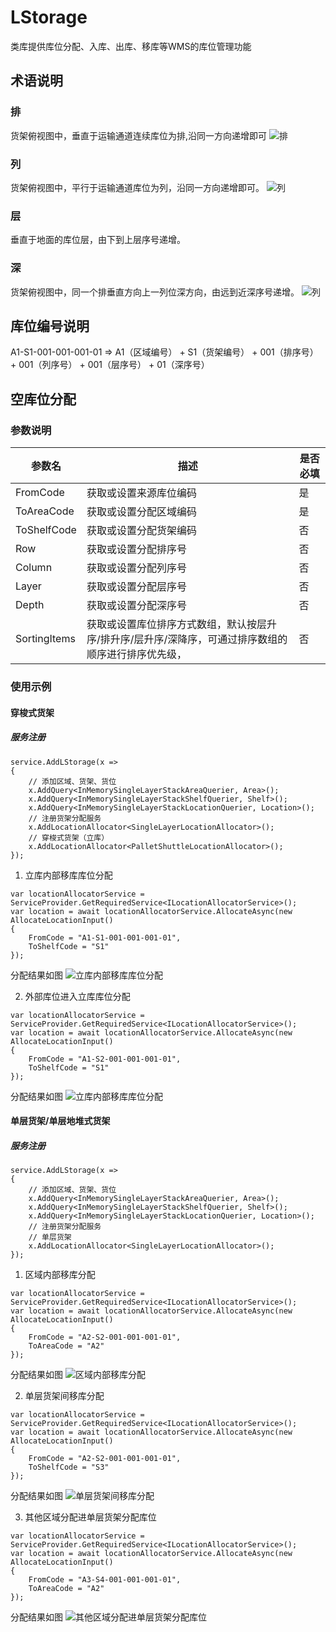 # LStorage
 类库提供库位分配、入库、出库、移库等WMS的库位管理功能

## 术语说明

### 排
货架俯视图中，垂直于运输通道连续库位为排,沿同一方向递增即可
![排](/shotsnaps/terms-01.png) 
### 列
货架俯视图中，平行于运输通道库位为列，沿同一方向递增即可。
![列](/shotsnaps/terms-02.png) 
### 层
垂直于地面的库位层，由下到上层序号递增。
### 深
货架俯视图中，同一个排垂直方向上一列位深方向，由远到近深序号递增。
![列](/shotsnaps/terms-04.png) 

## 库位编号说明

A1-S1-001-001-001-01 => A1（区域编号） + S1（货架编号） + 001（排序号） + 001（列序号） +  001（层序号） + 01（深序号）


## 空库位分配

### 参数说明
| 参数名      | 描述  |  是否必填  |
| ----------- | ----------- | ----------- |
| FromCode      | 获取或设置来源库位编码       |   是  |
| ToAreaCode   | 获取或设置分配区域编码        |  是  |
| ToShelfCode   | 获取或设置分配货架编码        |  否  |
| Row   | 获取或设置分配排序号        |  否  |
| Column   | 获取或设置分配列序号        |  否  |
| Layer   | 获取或设置分配层序号        |  否  |
| Depth   | 获取或设置分配深序号        |  否  |
| SortingItems   | 获取或设置库位排序方式数组，默认按层升序/排升序/层升序/深降序，可通过排序数组的顺序进行排序优先级，      |  否  |

### 使用示例

#### 穿梭式货架

##### 服务注册
``` 
service.AddLStorage(x =>
{
    // 添加区域、货架、货位
    x.AddQuery<InMemorySingleLayerStackAreaQuerier, Area>();
    x.AddQuery<InMemorySingleLayerStackShelfQuerier, Shelf>();
    x.AddQuery<InMemorySingleLayerStackLocationQuerier, Location>();
    // 注册货架分配服务
    x.AddLocationAllocator<SingleLayerLocationAllocator>();
    // 穿梭式货架（立库）
    x.AddLocationAllocator<PalletShuttleLocationAllocator>();
});

```
1. 立库内部移库库位分配

```
var locationAllocatorService = ServiceProvider.GetRequiredService<ILocationAllocatorService>();
var location = await locationAllocatorService.AllocateAsync(new AllocateLocationInput()
{
    FromCode = "A1-S1-001-001-001-01",
    ToShelfCode = "S1"
});

```
分配结果如图
![立库内部移库库位分配](/shotsnaps/example-01.png) 

2. 外部库位进入立库库位分配

```
var locationAllocatorService = ServiceProvider.GetRequiredService<ILocationAllocatorService>();
var location = await locationAllocatorService.AllocateAsync(new AllocateLocationInput()
{
    FromCode = "A1-S2-001-001-001-01",
    ToShelfCode = "S1"
});

```
分配结果如图
![立库内部移库库位分配](/shotsnaps/example-02.png) 


#### 单层货架/单层地堆式货架

##### 服务注册
``` 
service.AddLStorage(x =>
{
    // 添加区域、货架、货位
    x.AddQuery<InMemorySingleLayerStackAreaQuerier, Area>();
    x.AddQuery<InMemorySingleLayerStackShelfQuerier, Shelf>();
    x.AddQuery<InMemorySingleLayerStackLocationQuerier, Location>();
    // 注册货架分配服务
    // 单层货架
    x.AddLocationAllocator<SingleLayerLocationAllocator>();
});

```

1. 区域内部移库分配

```
var locationAllocatorService = ServiceProvider.GetRequiredService<ILocationAllocatorService>();
var location = await locationAllocatorService.AllocateAsync(new AllocateLocationInput()
{
    FromCode = "A2-S2-001-001-001-01",
    ToAreaCode = "A2"
});
```
分配结果如图
![区域内部移库分配](/shotsnaps/example-03.png) 

2. 单层货架间移库分配

```
var locationAllocatorService = ServiceProvider.GetRequiredService<ILocationAllocatorService>();
var location = await locationAllocatorService.AllocateAsync(new AllocateLocationInput()
{
    FromCode = "A2-S2-001-001-001-01",
    ToShelfCode = "S3"
});
```
分配结果如图
![单层货架间移库分配](/shotsnaps/example-04.png) 

3. 其他区域分配进单层货架分配库位

```
var locationAllocatorService = ServiceProvider.GetRequiredService<ILocationAllocatorService>();
var location = await locationAllocatorService.AllocateAsync(new AllocateLocationInput()
{
    FromCode = "A3-S4-001-001-001-01",
    ToAreaCode = "A2"
});
```
分配结果如图
![其他区域分配进单层货架分配库位](/shotsnaps/example-05.png) 